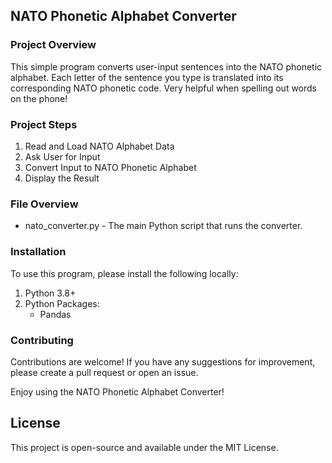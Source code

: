 ## NATO Phonetic Alphabet Converter

### Project Overview

This simple program converts user-input sentences into the NATO phonetic alphabet. Each letter of the sentence you type is translated into its corresponding NATO phonetic code. Very helpful when spelling out words on the phone!

### Project Steps

1. Read and Load NATO Alphabet Data
2. Ask User for Input
3. Convert Input to NATO Phonetic Alphabet
4. Display the Result

### File Overview

- nato_converter.py - The main Python script that runs the converter.

### Installation

To use this program, please install the following locally:

1. Python 3.8+
2. Python Packages:
   - Pandas

### Contributing

Contributions are welcome! If you have any suggestions for improvement, please create a pull request or open an issue.

Enjoy using the NATO Phonetic Alphabet Converter!

## License
This project is open-source and available under the MIT License.
